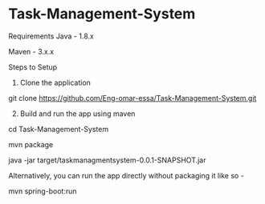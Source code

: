 # Task-Management-System


Requirements
Java - 1.8.x

Maven - 3.x.x

Steps to Setup
1. Clone the application

git clone https://github.com/Eng-omar-essa/Task-Management-System.git

2. Build and run the app using maven

cd Task-Management-System

mvn package

java -jar target/taskmanagmentsystem-0.0.1-SNAPSHOT.jar

Alternatively, you can run the app directly without packaging it like so -

mvn spring-boot:run
